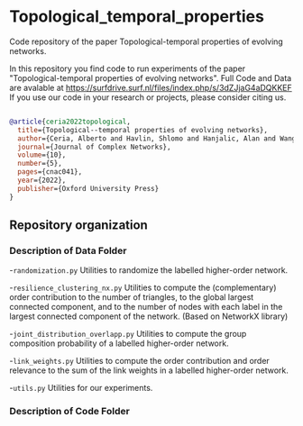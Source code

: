 # Topological_temporal_properties
Code repository of the paper Topological-temporal properties of evolving networks.




In this repository you find code to run experiments of the paper "Topological-temporal properties of evolving networks". 
Full Code and Data are avalable at https://surfdrive.surf.nl/files/index.php/s/3dZJjaG4aDQKKEF
If you use our code in your research or projects, please consider citing us. 


```bibtex

@article{ceria2022topological,
  title={Topological--temporal properties of evolving networks},
  author={Ceria, Alberto and Havlin, Shlomo and Hanjalic, Alan and Wang, Huijuan},
  journal={Journal of Complex Networks},
  volume={10},
  number={5},
  pages={cnac041},
  year={2022},
  publisher={Oxford University Press}
}
```


## Repository organization


### Description of Data Folder

-`randomization.py`
Utilities to randomize the labelled higher-order network.

-`resilience_clustering_nx.py`
Utilities to compute the (complementary) order contribution to the number of triangles, to the global largest connected component, and to the number of nodes with each label in the largest connected component of the network.
(Based on NetworkX library)

-`joint_distribution_overlapp.py`
Utilities to compute the group composition probability of a labelled higher-order network.

-`link_weights.py`
Utilities to compute the order contribution and order relevance to the sum of the link weights in a labelled higher-order network.

-`utils.py`
Utilities for our experiments.

### Description of Code Folder



